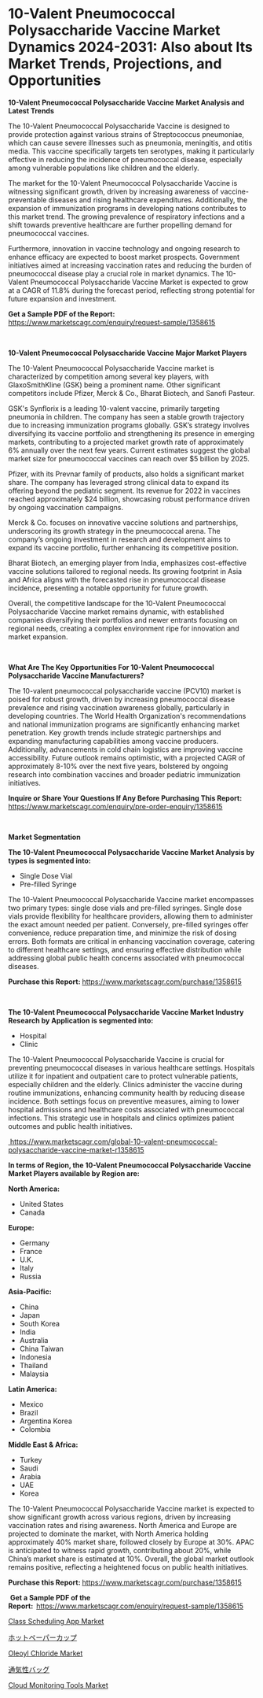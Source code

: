 <p><h1>10-Valent Pneumococcal Polysaccharide Vaccine Market Dynamics 2024-2031: Also about Its Market Trends, Projections, and Opportunities</h1></p><p><strong>10-Valent Pneumococcal Polysaccharide Vaccine Market Analysis and Latest Trends</strong></p>
<p><p>The 10-Valent Pneumococcal Polysaccharide Vaccine is designed to provide protection against various strains of Streptococcus pneumoniae, which can cause severe illnesses such as pneumonia, meningitis, and otitis media. This vaccine specifically targets ten serotypes, making it particularly effective in reducing the incidence of pneumococcal disease, especially among vulnerable populations like children and the elderly.</p><p>The market for the 10-Valent Pneumococcal Polysaccharide Vaccine is witnessing significant growth, driven by increasing awareness of vaccine-preventable diseases and rising healthcare expenditures. Additionally, the expansion of immunization programs in developing nations contributes to this market trend. The growing prevalence of respiratory infections and a shift towards preventive healthcare are further propelling demand for pneumococcal vaccines. </p><p>Furthermore, innovation in vaccine technology and ongoing research to enhance efficacy are expected to boost market prospects. Government initiatives aimed at increasing vaccination rates and reducing the burden of pneumococcal disease play a crucial role in market dynamics. The 10-Valent Pneumococcal Polysaccharide Vaccine Market is expected to grow at a CAGR of 11.8% during the forecast period, reflecting strong potential for future expansion and investment.</p></p>
<p><strong>Get a Sample PDF of the Report:&nbsp;</strong> <a href="https://www.marketscagr.com/enquiry/request-sample/1358615">https://www.marketscagr.com/enquiry/request-sample/1358615</a></p>
<p>&nbsp;</p>
<p><strong>10-Valent Pneumococcal Polysaccharide Vaccine Major Market Players</strong></p>
<p><p>The 10-Valent Pneumococcal Polysaccharide Vaccine market is characterized by competition among several key players, with GlaxoSmithKline (GSK) being a prominent name. Other significant competitors include Pfizer, Merck & Co., Bharat Biotech, and Sanofi Pasteur. </p><p>GSK's Synflorix is a leading 10-valent vaccine, primarily targeting pneumonia in children. The company has seen a stable growth trajectory due to increasing immunization programs globally. GSK’s strategy involves diversifying its vaccine portfolio and strengthening its presence in emerging markets, contributing to a projected market growth rate of approximately 6% annually over the next few years. Current estimates suggest the global market size for pneumococcal vaccines can reach over $5 billion by 2025.</p><p>Pfizer, with its Prevnar family of products, also holds a significant market share. The company has leveraged strong clinical data to expand its offering beyond the pediatric segment. Its revenue for 2022 in vaccines reached approximately $24 billion, showcasing robust performance driven by ongoing vaccination campaigns. </p><p>Merck & Co. focuses on innovative vaccine solutions and partnerships, underscoring its growth strategy in the pneumococcal arena. The company’s ongoing investment in research and development aims to expand its vaccine portfolio, further enhancing its competitive position.</p><p>Bharat Biotech, an emerging player from India, emphasizes cost-effective vaccine solutions tailored to regional needs. Its growing footprint in Asia and Africa aligns with the forecasted rise in pneumococcal disease incidence, presenting a notable opportunity for future growth.</p><p>Overall, the competitive landscape for the 10-Valent Pneumococcal Polysaccharide Vaccine market remains dynamic, with established companies diversifying their portfolios and newer entrants focusing on regional needs, creating a complex environment ripe for innovation and market expansion.</p></p>
<p>&nbsp;</p>
<p><strong>What Are The Key Opportunities For 10-Valent Pneumococcal Polysaccharide Vaccine Manufacturers?</strong></p>
<p><p>The 10-valent pneumococcal polysaccharide vaccine (PCV10) market is poised for robust growth, driven by increasing pneumococcal disease prevalence and rising vaccination awareness globally, particularly in developing countries. The World Health Organization's recommendations and national immunization programs are significantly enhancing market penetration. Key growth trends include strategic partnerships and expanding manufacturing capabilities among vaccine producers. Additionally, advancements in cold chain logistics are improving vaccine accessibility. Future outlook remains optimistic, with a projected CAGR of approximately 8-10% over the next five years, bolstered by ongoing research into combination vaccines and broader pediatric immunization initiatives.</p></p>
<p><strong>Inquire or Share Your Questions If Any Before Purchasing This Report:</strong> <a href="https://www.marketscagr.com/enquiry/pre-order-enquiry/1358615">https://www.marketscagr.com/enquiry/pre-order-enquiry/1358615</a></p>
<p>&nbsp;</p>
<p><strong>Market Segmentation</strong></p>
<p><strong>The 10-Valent Pneumococcal Polysaccharide Vaccine Market Analysis by types is segmented into:</strong></p>
<p><ul><li>Single Dose Vial</li><li>Pre-filled Syringe</li></ul></p>
<p><p>The 10-Valent Pneumococcal Polysaccharide Vaccine market encompasses two primary types: single dose vials and pre-filled syringes. Single dose vials provide flexibility for healthcare providers, allowing them to administer the exact amount needed per patient. Conversely, pre-filled syringes offer convenience, reduce preparation time, and minimize the risk of dosing errors. Both formats are critical in enhancing vaccination coverage, catering to different healthcare settings, and ensuring effective distribution while addressing global public health concerns associated with pneumococcal diseases.</p></p>
<p><strong>Purchase this Report:&nbsp;</strong><a href="https://www.marketscagr.com/purchase/1358615">https://www.marketscagr.com/purchase/1358615</a></p>
<p>&nbsp;</p>
<p><strong>The 10-Valent Pneumococcal Polysaccharide Vaccine Market Industry Research by Application is segmented into:</strong></p>
<p><ul><li>Hospital</li><li>Clinic</li></ul></p>
<p><p>The 10-Valent Pneumococcal Polysaccharide Vaccine is crucial for preventing pneumococcal diseases in various healthcare settings. Hospitals utilize it for inpatient and outpatient care to protect vulnerable patients, especially children and the elderly. Clinics administer the vaccine during routine immunizations, enhancing community health by reducing disease incidence. Both settings focus on preventive measures, aiming to lower hospital admissions and healthcare costs associated with pneumococcal infections. This strategic use in hospitals and clinics optimizes patient outcomes and public health initiatives.</p></p>
<p><a href="https://www.marketscagr.com/global-10-valent-pneumococcal-polysaccharide-vaccine-market-r1358615">&nbsp;https://www.marketscagr.com/global-10-valent-pneumococcal-polysaccharide-vaccine-market-r1358615</a></p>
<p><strong>In terms of Region, the 10-Valent Pneumococcal Polysaccharide Vaccine Market Players available by Region are:</strong></p>
<p>
    <p> <strong> North America: </strong>
        <ul>
            <li>United States</li>
            <li>Canada</li>
        </ul>
        </p> 
    <p> <strong> Europe: </strong>
        <ul>
            <li>Germany</li>
            <li>France</li>
            <li>U.K.</li>
            <li>Italy</li>
            <li>Russia</li>
        </ul>
        </p> 
    <p> <strong> Asia-Pacific: </strong>
        <ul>
            <li>China</li>
            <li>Japan</li>
            <li>South Korea</li>
            <li>India</li>
            <li>Australia</li>
            <li>China Taiwan</li>
            <li>Indonesia</li>
            <li>Thailand</li>
            <li>Malaysia</li>
        </ul>
        </p> 
    <p> <strong> Latin America: </strong>
        <ul>
            <li>Mexico</li>
            <li>Brazil</li>
            <li>Argentina Korea</li>
            <li>Colombia</li>
        </ul>
        </p> 
    <p> <strong> Middle East & Africa: </strong>
        <ul>
            <li>Turkey</li>
            <li>Saudi</li>
            <li>Arabia</li>
            <li>UAE</li>
            <li>Korea</li>
        </ul>
    </p>
    </p>
<p><p>The 10-Valent Pneumococcal Polysaccharide Vaccine market is expected to show significant growth across various regions, driven by increasing vaccination rates and rising awareness. North America and Europe are projected to dominate the market, with North America holding approximately 40% market share, followed closely by Europe at 30%. APAC is anticipated to witness rapid growth, contributing about 20%, while China’s market share is estimated at 10%. Overall, the global market outlook remains positive, reflecting a heightened focus on public health initiatives.</p></p>
<p><strong>Purchase this Report: </strong><a href="https://www.marketscagr.com/purchase/1358615">https://www.marketscagr.com/purchase/1358615</a></p>
<p>&nbsp;<strong>Get a Sample PDF of the Report:&nbsp;&nbsp;</strong><a href="https://www.marketscagr.com/enquiry/request-sample/1358615">https://www.marketscagr.com/enquiry/request-sample/1358615</a></p>
<p><strong></strong></p>
<p><p><a href="https://www.linkedin.com/pulse/mapping-class-scheduling-app-market-trends-challenges-18xpe?trackingId=WJrGtX7eQU%2BoMmp9jJ3WmA%3D%3D">Class Scheduling App Market</a></p><p><a href="https://medium.com/@melbaisey7r52/hot-paper-cup-market-%E3%81%AF-%E3%82%B3%E3%82%B9%E3%83%88%E7%AE%A1%E7%90%86%E3%81%A8%E5%8A%B9%E7%8E%87%E5%90%91%E4%B8%8A%E3%82%92%E5%84%AA%E5%85%88%E3%81%97%E3%81%BE%E3%81%99-%E3%81%95%E3%82%89%E3%81%AB-%E5%A0%B1%E5%91%8A%E6%9B%B8%E3%81%AF%E5%B8%82%E5%A0%B4%E3%81%AE%E9%9C%80%E8%A6%81%E9%9D%A2%E3%81%A8%E4%BE%9B%E7%B5%A6%E9%9D%A2%E3%81%AE%E4%B8%A1%E6%96%B9%E3%82%92%E3%82%AB%E3%83%90%E3%83%BC%E3%81%97%E3%81%A6%E3%81%84%E3%81%BE%E3%81%99-hot-paper-cup-%E5%B8%82%E5%A0%B4%E3%81%AF-2024-%E3%81%8B%E3%82%89-d6c3d8fb6ce4">ホットペーパーカップ</a></p><p><a href="https://issuu.com/reportprime-2/docs/oleoyl-chloride-market-size-2030.pp_c825ae47596611">Oleoyl Chloride Market</a></p><p><a href="https://medium.com/@melbaisey7r52/breathable-bag-market-%E3%81%AE%E3%82%B0%E3%83%AD%E3%83%BC%E3%83%90%E3%83%AB%E5%B8%82%E5%A0%B4%E6%A6%82%E8%A6%81%E3%81%AF-%E4%B8%96%E7%95%8C%E3%81%8A%E3%82%88%E3%81%B3%E4%B8%BB%E8%A6%81%E5%B8%82%E5%A0%B4%E3%81%AB%E3%81%8A%E3%81%91%E3%82%8B%E6%A5%AD%E7%95%8C%E3%81%AB%E5%BD%B1%E9%9F%BF%E3%82%92%E4%B8%8E%E3%81%88%E3%82%8B%E4%B8%BB%E8%A6%81%E3%81%AA%E3%83%88%E3%83%AC%E3%83%B3%E3%83%89%E3%81%AB%E3%81%A4%E3%81%84%E3%81%A6-%E7%8B%AC%E8%87%AA%E3%81%AE%E8%A6%96%E7%82%B9%E3%82%92%E6%8F%90%E4%BE%9B%E3%81%97%E3%81%BE%E3%81%99-6f15be84c1f5">通気性バッグ</a></p><p><a href="https://www.linkedin.com/pulse/cloud-monitoring-tools-market-forecast-global-trends-analysis-wvere?trackingId=BU9uCFVBQDW%2Fx7W4Ullt3g%3D%3D">Cloud Monitoring Tools Market</a></p></p>